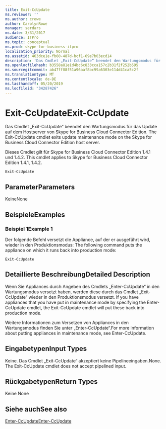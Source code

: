 ```yaml
---
title: Exit-CcUpdate
ms.reviewer: ''
ms.author: crowe
author: CarolynRowe
manager: serdars
ms.date: 3/31/2017
audience: ITPro
ms.topic: conceptual
ms.prod: skype-for-business-itpro
localization_priority: Normal
ms.assetid: 463dce1e-fb60-487d-bcf1-69e7b03ecd14
description: 'Das Cmdlet „Exit-CcUpdate“ beendet den Wartungsmodus für das Update auf dem Hostserver von Skype for Business Cloud Connector Edition. '
ms.openlocfilehash: b3558a81e1d4bc6c833cca157c2b31f2f252b595
ms.sourcegitcommit: ab47ff88f51a96aaf8bc99a6303e114d41ca5c2f
ms.translationtype: MT
ms.contentlocale: de-DE
ms.lasthandoff: 05/20/2019
ms.locfileid: "34287426"
---
```

# <a name="exit-ccupdate"></a><span data-ttu-id="b756e-103">Exit-CcUpdate</span><span class="sxs-lookup"><span data-stu-id="b756e-103">Exit-CcUpdate</span></span>
 
<span data-ttu-id="b756e-104">Das Cmdlet „Exit-CcUpdate“ beendet den Wartungsmodus für das Update auf dem Hostserver von Skype for Business Cloud Connector Edition. </span><span class="sxs-lookup"><span data-stu-id="b756e-104">The Exit-CcUpdate cmdlet exits update maintenance mode on the Skype for Business Cloud Connector Edition host server.</span></span> 
  
<span data-ttu-id="b756e-105">Dieses Cmdlet gilt für Skype for Business Cloud Connector Edition 1.4.1 und 1.4.2. </span><span class="sxs-lookup"><span data-stu-id="b756e-105">This cmdlet applies to Skype for Business Cloud Connector Edition 1.4.1, 1.4.2.</span></span> 
  
```
Exit-CcUpdate
```

## <a name="parameters"></a><span data-ttu-id="b756e-106">Parameter</span><span class="sxs-lookup"><span data-stu-id="b756e-106">Parameters</span></span>

<span data-ttu-id="b756e-107">Keine</span><span class="sxs-lookup"><span data-stu-id="b756e-107">None</span></span>
  
## <a name="examples"></a><span data-ttu-id="b756e-108">Beispiele</span><span class="sxs-lookup"><span data-stu-id="b756e-108">Examples</span></span>
<span data-ttu-id="b756e-109"><a name="Examples"> </a></span><span class="sxs-lookup"><span data-stu-id="b756e-109"></span></span>

### <a name="example-1"></a><span data-ttu-id="b756e-110">Beispiel 1</span><span class="sxs-lookup"><span data-stu-id="b756e-110">Example 1</span></span>

<span data-ttu-id="b756e-111">Der folgende Befehl versetzt die Appliance, auf der er ausgeführt wird, wieder in den Produktionsmodus: </span><span class="sxs-lookup"><span data-stu-id="b756e-111">The following command puts the appliance on which it runs back into production mode:</span></span> 
  
```
Exit-CcUpdate
```

## <a name="detailed-description"></a><span data-ttu-id="b756e-112">Detaillierte Beschreibung</span><span class="sxs-lookup"><span data-stu-id="b756e-112">Detailed Description</span></span>
<span data-ttu-id="b756e-113"><a name="DetailedDescription"> </a></span><span class="sxs-lookup"><span data-stu-id="b756e-113"></span></span>

<span data-ttu-id="b756e-114">Wenn Sie Appliances durch Angeben des Cmdlets „Enter-CcUpdate“ in den Wartungsmodus versetzt haben, werden diese durch das Cmdlet „Exit-CcUpdate“ wieder in den Produktionsmodus versetzt. </span><span class="sxs-lookup"><span data-stu-id="b756e-114">If you have appliances that you have put in maintenance mode by specifying the Enter-CcUpdate cmdlet, the Exit-CcUpdate cmdlet will put these back into production mode.</span></span> 
  
<span data-ttu-id="b756e-115">Weitere Informationen zum Versetzen von Appliances in den Wartungsmodus finden Sie unter „Enter-CcUpdate“.</span><span class="sxs-lookup"><span data-stu-id="b756e-115">For more information about putting appliances in maintenance mode, see Enter-CcUpdate.</span></span>
  
## <a name="input-types"></a><span data-ttu-id="b756e-116">Eingabetypen</span><span class="sxs-lookup"><span data-stu-id="b756e-116">Input Types</span></span>
<span data-ttu-id="b756e-117"><a name="InputTypes"> </a></span><span class="sxs-lookup"><span data-stu-id="b756e-117"></span></span>

<span data-ttu-id="b756e-p101">Keine. Das Cmdlet „Exit-CcUpdate“ akzeptiert keine Pipelineeingaben.</span><span class="sxs-lookup"><span data-stu-id="b756e-p101">None. The Exit-CcUpdate cmdlet does not accept pipelined input.</span></span>
  
## <a name="return-types"></a><span data-ttu-id="b756e-120">Rückgabetypen</span><span class="sxs-lookup"><span data-stu-id="b756e-120">Return Types</span></span>
<span data-ttu-id="b756e-121"><a name="ReturnTypes"> </a></span><span class="sxs-lookup"><span data-stu-id="b756e-121"></span></span>

<span data-ttu-id="b756e-122">Keine </span><span class="sxs-lookup"><span data-stu-id="b756e-122">None</span></span> 
  
## <a name="see-also"></a><span data-ttu-id="b756e-123">Siehe auch</span><span class="sxs-lookup"><span data-stu-id="b756e-123">See also</span></span>
<span data-ttu-id="b756e-124"><a name="ReturnTypes"> </a></span><span class="sxs-lookup"><span data-stu-id="b756e-124"></span></span>

[<span data-ttu-id="b756e-125">Enter-CcUpdate</span><span class="sxs-lookup"><span data-stu-id="b756e-125">Enter-CcUpdate</span></span>](enter-ccupdate.md)
  

